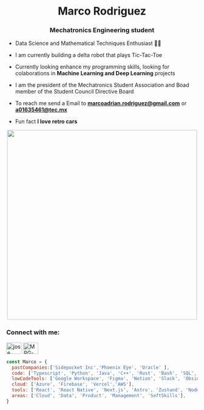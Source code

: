 
<h1 align="center"> Marco Rodriguez
<h3 align="center">Mechatronics Engineering student</h3>


-  Data Science and Mathematical Techniques Enthusiast 🤖💡
  
-  I am currently building a delta robot that plays Tic-Tac-Toe 
  
-  Currently looking enhance my programming skills, looking for colaborations in **Machine Learning and Deep Learning** projects

-  I am the president of the Mechatronics Student Association and Boad member of the Student Council Directive Board

-  To reach me send a Email to **marcoadrian.rodriguez@gmail.com** or **a01635461@tec.mx**
  
-  Fun fact **I love retro cars**

<p align="center">
  <img src="https://media1.giphy.com/media/v1.Y2lkPTc5MGI3NjExbTc5MmRub2syaWp2NGUxeWM3a293MWNiZjlkNGNrMmZzcnUyOXNpMCZlcD12MV9pbnRlcm5hbF9naWZfYnlfaWQmY3Q9Zw/JHsos369mkc0M/giphy.gif" width="500" />
</p>

<h3 align="left">Connect with me:</h3>
<p align="left">
<a href="https://www.linkedin.com/in/jos%C3%A9-mar%C3%ADa-soto-valenzuela-070a2626b/" target="blank"><img align="center" src="https://raw.githubusercontent.com/rahuldkjain/github-profile-readme-generator/master/src/images/icons/Social/linked-in-alt.svg" alt="josé maría soto valenzuela" height="30" width="40" /></a>
<a href="https://www.leetcode.com/gorchon" target="blank"><img align="center" src="https://raw.githubusercontent.com/rahuldkjain/github-profile-readme-generator/master/src/images/icons/Social/leet-code.svg" alt="MRG-18" height="30" width="40" /></a>
</p>

```javascript
const Marco = {
  pastCompanies:['Sidepocket Inc','Phoenix Eye', 'Oracle' ],
  code: ['Typescript', 'Python', 'Java', 'C++', 'Rust', 'Bash', 'SQL', 'R'],
  lowCodeTools: ['Google Workspace', 'Figma', 'Notion', 'Slack', 'Obsidian'],
  cloud: ['Azure', 'Firebase', 'Vercel','AWS'],
  tools: ['React', 'React Native', 'Next.js', 'Astro', 'Zustand', 'NodeJS', 'NestJS', 'Keras', 'Scikit-learn', 'Pandas', 'NumPy', 'OpenCV', 'Streamlit', 'AWS', 'Firebase', 'Supabase', 'MySQL', 'Git', 'GitHub', 'Linux Shell', 'Linux Environment', 'T3 Stack'],
  areas: ['Cloud', 'Data', 'Product', 'Management', 'SoftSkills'],
}

```
